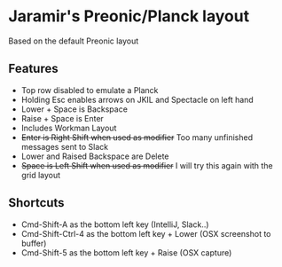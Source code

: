 # Jaramir's Preonic/Planck layout

Based on the default Preonic layout


Features
--------
* Top row disabled to emulate a Planck
* Holding Esc enables arrows on JKIL and Spectacle on left hand
* Lower + Space is Backspace
* Raise + Space is Enter
* Includes Workman Layout
* ~~Enter is Right Shift when used as modifier~~ Too many unfinished messages sent to Slack
* Lower and Raised Backspace are Delete
* ~~Space is Left Shift when used as modifier~~ I will try this again with the grid layout

Shortcuts
---------
* Cmd-Shift-A as the bottom left key (IntelliJ, Slack..)
* Cmd-Shift-Ctrl-4 as the bottom left key + Lower (OSX screenshot to buffer)
* Cmd-Shift-5 as the bottom left key + Raise (OSX capture)
